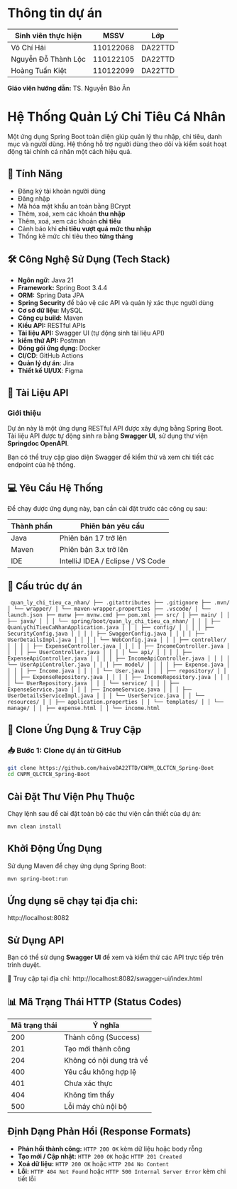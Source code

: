 # Thông tin dự án
| Sinh viên thực hiện    | MSSV     | Lớp       | 
|------------------------|----------|-----------|
| Võ Chí Hải             |110122068 | DA22TTD   | 
| Nguyễn Đỗ Thành Lộc    |110122105 | DA22TTD   |   
| Hoàng Tuấn Kiệt        |110122099 | DA22TTD   |

**Giáo viên hướng dẫn:** TS. Nguyễn Bảo Ân

# Hệ Thống Quản Lý Chi Tiêu Cá Nhân

Một ứng dụng Spring Boot toàn diện giúp quản lý thu nhập, chi tiêu, danh mục và người dùng. Hệ thống hỗ trợ người dùng theo dõi và kiểm soát hoạt động tài chính cá nhân một cách hiệu quả.
## 🚀 Tính Năng

- Đăng ký tài khoản người dùng
- Đăng nhập 
- Mã hóa mật khẩu an toàn bằng BCrypt
- Thêm, xoá, xem các khoản **thu nhập**
- Thêm, xoá, xem các khoản **chi tiêu**
- Cảnh báo khi **chi tiêu vượt quá mức thu nhập**
- Thống kê mức chi tiêu theo **từng tháng**

## 🛠 Công Nghệ Sử Dụng (Tech Stack)

- **Ngôn ngữ:** Java 21  
- **Framework:** Spring Boot 3.4.4  
- **ORM:** Spring Data JPA
- **Spring Security** để bảo vệ các API và quản lý xác thực người dùng  
- **Cơ sở dữ liệu:** MySQL  
- **Công cụ build:** Maven  
- **Kiểu API:** RESTful APIs  
- **Tài liệu API:** Swagger UI (tự động sinh tài liệu API)
- **kiểm thử API:** Postman
- **Đóng gói ứng dụng:** Docker
- **CI/CD**: GitHub Actions
- **Quản lý dự án**: Jira
- **Thiết kế UI/UX**: Figma

## 📄 Tài Liệu API

### Giới thiệu

Dự án này là một ứng dụng RESTful API được xây dựng bằng Spring Boot.  
Tài liệu API được tự động sinh ra bằng **Swagger UI**, sử dụng thư viện **Springdoc OpenAPI**.

Bạn có thể truy cập giao diện Swagger để kiểm thử và xem chi tiết các endpoint của hệ thống.

## 💻 Yêu Cầu Hệ Thống

Để chạy được ứng dụng này, bạn cần cài đặt trước các công cụ sau:

| Thành phần | Phiên bản yêu cầu            |
|------------|------------------------------|
| Java       | Phiên bản 17 trở lên         |
| Maven      | Phiên bản 3.x trở lên         |
| IDE        | IntelliJ IDEA / Eclipse / VS Code |

## 📁 Cấu trúc dự án
<pre><code> quan_ly_chi_tieu_ca_nhan/ ├── .gitattributes ├── .gitignore ├── .mvn/ │ └── wrapper/ │ └── maven-wrapper.properties ├── .vscode/ │ └── launch.json ├── mvnw ├── mvnw.cmd ├── pom.xml ├── src/ │ ├── main/ │ │ ├── java/ │ │ │ └── spring/boot/quan_ly_chi_tieu_ca_nhan/ │ │ │ ├── QuanLyChiTieuCaNhanApplication.java │ │ │ ├── config/ │ │ │ │ ├── SecurityConfig.java │ │ │ │ ├── SwaggerConfig.java │ │ │ │ ├── UserDetailsImpl.java │ │ │ │ └── WebConfig.java │ │ │ ├── controller/ │ │ │ │ ├── ExpenseController.java │ │ │ │ ├── IncomeController.java │ │ │ │ ├── UserController.java │ │ │ │ └── api/ │ │ │ │ ├── ExpenseApiController.java │ │ │ │ ├── IncomeApiController.java │ │ │ │ └── UserApiController.java │ │ │ ├── model/ │ │ │ │ ├── Expense.java │ │ │ │ ├── Income.java │ │ │ │ └── User.java │ │ │ ├── repository/ │ │ │ │ ├── ExpenseRepository.java │ │ │ │ ├── IncomeRepository.java │ │ │ │ └── UserRepository.java │ │ │ └── service/ │ │ │ ├── ExpenseService.java │ │ │ ├── IncomeService.java │ │ │ ├── UserDetailsServiceImpl.java │ │ │ └── UserService.java │ │ └── resources/ │ │ ├── application.properties │ │ └── templates/ │ │ └── manage/ │ │ ├── expense.html │ │ └── income.html </code></pre>

## 🧬 Clone Ứng Dụng & Truy Cập

### 📥 Bước 1: Clone dự án từ GitHub

```bash
git clone https://github.com/haivoDA22TTD/CNPM_QLCTCN_Spring-Boot
cd CNPM_QLCTCN_Spring-Boot
```
##  Cài Đặt Thư Viện Phụ Thuộc

Chạy lệnh sau để cài đặt toàn bộ các thư viện cần thiết của dự án:

```bash
mvn clean install
```
## Khởi Động Ứng Dụng

Sử dụng Maven để chạy ứng dụng Spring Boot:

```bash
mvn spring-boot:run
```
##  Ứng dụng sẽ chạy tại địa chỉ:
  http://localhost:8082
##  Sử Dụng API

Bạn có thể sử dụng **Swagger UI** để xem và kiểm thử các API trực tiếp trên trình duyệt.

🔗 Truy cập tại địa chỉ:
  http://localhost:8082/swagger-ui/index.html
  
## 📊 Mã Trạng Thái HTTP (Status Codes)

| Mã trạng thái | Ý nghĩa                     |
|---------------|-----------------------------|
| 200           | Thành công (Success)        |
| 201           | Tạo mới thành công          |
| 204           | Không có nội dung trả về    |
| 400           | Yêu cầu không hợp lệ        |
| 401           | Chưa xác thực               |
| 404           | Không tìm thấy              |
| 500           | Lỗi máy chủ nội bộ          |

##  Định Dạng Phản Hồi (Response Formats)

-  **Phản hồi thành công:** `HTTP 200 OK` kèm dữ liệu hoặc body rỗng  
-  **Tạo mới / Cập nhật:** `HTTP 200 OK` hoặc `HTTP 201 Created`  
-  **Xoá dữ liệu:** `HTTP 200 OK` hoặc `HTTP 204 No Content`  
-  **Lỗi:** `HTTP 404 Not Found` hoặc `HTTP 500 Internal Server Error` kèm chi tiết lỗi
